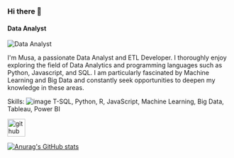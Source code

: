 ### Hi there 👋
#### Data Analyst
![Data Analyst](https://wallpapercave.com/wp/wp7109771.jpg)

I'm Musa, a passionate Data Analyst and ETL Developer. I thoroughly enjoy exploring the field of Data Analytics and programming languages such as Python, Javascript, and SQL. I am particularly fascinated by Machine Learning and Big Data and constantly seek opportunities to deepen my knowledge in these areas.

Skills: ![image](https://github.com/musahas/musahas/assets/128489614/21fe3221-ef3b-479b-b74d-ff23dbecb3e2)
T-SQL, Python, R, JavaScript, Machine Learning, Big Data, Tableau, Power BI 



[<img src='https://cdn.jsdelivr.net/npm/simple-icons@3.0.1/icons/github.svg' alt='github' height='40'>](https://github.com/musahas)  




  

[![Anurag's GitHub stats](https://github-readme-stats.vercel.app/api?username=musahas)](https://github.com/anuraghazra/github-readme-stats)
